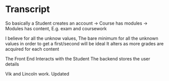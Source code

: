 # Transcript


So basically a Student creates an account -> Course has modules ->  Modules has content, E.g. exam and coursework 

I believe for all the unknow values, 
The bare minimum for all the unknown values in order to get a first/second will be ideal 
It alters as more grades are acquired for each content 

The Front End Interacts with the Student 
The backend stores the user details 

Vik and Lincoln work. Updated
